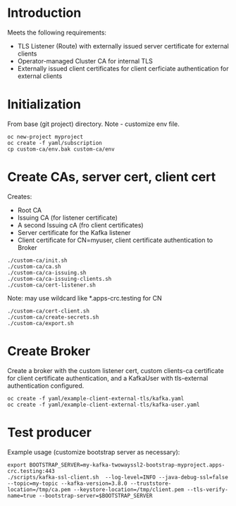 # Introduction

Meets the following requirements:

* TLS Listener (Route) with externally issued server certificate for external clients
* Operator-managed Cluster CA for internal TLS
* Externally issued client certificates for client cerficiate authentication for external clients

# Initialization

From base (git project) directory.  Note - customize env file.

```
oc new-project myproject
oc create -f yaml/subscription
cp custom-ca/env.bak custom-ca/env
```

# Create CAs, server cert, client cert

Creates:

   * Root CA
   * Issuing CA (for listener certificate)
   * A second Issuing cA (fro client certificates)
   * Server certificate for the Kafka listener
   * Client certificate for CN=myuser, client certificate authentication to Broker

```
./custom-ca/init.sh
./custom-ca/ca.sh
./custom-ca/ca-issuing.sh
./custom-ca/ca-issuing-clients.sh
./custom-ca/cert-listener.sh
```

Note: may use wildcard like *.apps-crc.testing for CN

```
./custom-ca/cert-client.sh  
./custom-ca/create-secrets.sh
./custom-ca/export.sh
```

# Create Broker

Create a broker with the custom listener cert, custom clients-ca certificate for client certificate authentication, and a KafkaUser with tls-external authentication configured.

```
oc create -f yaml/example-client-external-tls/kafka.yaml
oc create -f yaml/example-client-external-tls/kafka-user.yaml
```

# Test producer

Example usage (customize bootstrap server as necessary):

```
export BOOTSTRAP_SERVER=my-kafka-twowayssl2-bootstrap-myproject.apps-crc.testing:443
./scripts/kafka-ssl-client.sh  --log-level=INFO --java-debug-ssl=false --topic=my-topic --kafka-version=3.8.0 --truststore-location=/tmp/ca.pem --keystore-location=/tmp/client.pem --tls-verify-name=true --bootstrap-server=$BOOTSTRAP_SERVER
```
